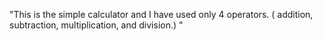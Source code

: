   
   "This is the simple calculator and I have used only 4 operators.
   ( addition, subtraction, multiplication, and division.) "
   
   
   